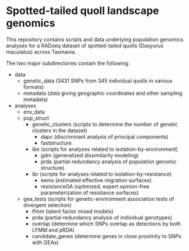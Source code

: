 # Spotted-tailed quoll landscape genomics
This repository contains scripts and data underlying population genomics analyses for a RADseq dataset of spotted-tailed quolls (Dasyurus maculatus) across Tasmania.

The two major subdirectories contain the following:
- data
  - genetic_data (3431 SNPs from 345 individual quolls in various formats)
  - metadata (data giving geographic coordinates and other sampling metadata)
- analyses
  - env_data
  - pop_struct
    - genetic_clusters (scripts to determine the number of genetic clusters in the dataset)
      - dapc (discriminant analysis of principal components)
      - faststructure
    - ibe (scripts for analyses related to isolation-by-environment)
      - gdm (generalized dissimilarity modeling)
      - prda (partial redundancy analysis of population genomic structure)
    - ibr (scripts for analyses related to isolation-by-resistance)
      - eems (estimated effective migration surfaces)
      - resistanceGA (optimized, expert opinion-free parameterization of resistance surfaces)
  - gea_tests (scripts for genetic-environment association tests of divergent selection)
    - lfmm (latent factor mixed models)
    - prda (partial redundancy analysis of individual genotypes)
    - overlap (determine which SNPs overlap as detections by both LFMM and pRDA)
    - candidate_genes (determine genes in close proximity to SNPs with GEAs)



